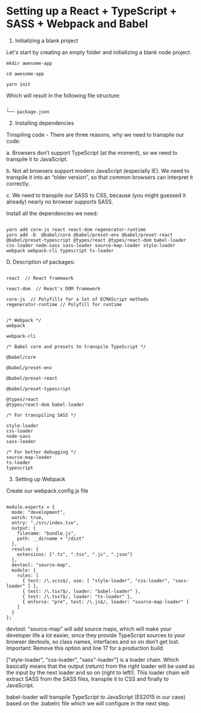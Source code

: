 # Setting up a React + TypeScript + SASS + Webpack and Babel

1. Initializing a blank project

Let's start by creating an empty folder and initializing a blank node project.

```
mkdir awesome-app

cd awesome-app

yarn init
```

Which will result in the following file structure:

```
.
└── package.json
```


2. Installing dependencies


Trnspiling code - There are three reasons, why we need to transpile our code:

a. Browsers don’t support TypeScript (at the moment), so we need to transpile it to JavaScript.

b. Not all browsers support modern JavaScript (especially IE). We need to transpile it into an “older version”, so that common browsers can interpret it correctly.


c. We need to transpile our SASS to CSS, because (you might guessed it already) nearly no browser supports SASS.

Install all the dependencies we need:

```

yarn add core-js react react-dom regenerator-runtime
yarn add -D  @babel/core @babel/preset-env @babel/preset-react @babel/preset-typescript @types/react @types/react-dom babel-loader css-loader node-sass sass-loader source-map-loader style-loader webpack webpack-cli typescript ts-loader

```


D. Description of packages:

```

react  // React framework

react-dom  // React's DOM framework
```

```
core-js  // Polyfills for a lot of ECMAScript methods
regenerator-runtime // Polyfill for runtime


```

```
/* Webpack */
webpack

webpack-cli

```


```
/* Babel core and presets to transpile TypeScript */

@babel/core 

@babel/preset-env 

@babel/preset-react 

@babel/preset-typescript

```



```/* Type Definitions for React */
@types/react 
@types/react-dom babel-loader
```

```
/* For transpiling SASS */

style-loader 
css-loader
node-sass
sass-loader

```

```
/* For better debugging */
source-map-loader
ts-loader
typescript

```


3. Setting up Webpack

Create our webpack.config.js file

```

module.exports = {
  mode: "development",
  watch: true,
  entry: "./src/index.tsx",
  output: {
    filename: "bundle.js",
    path: __dirname + "/dist"
  },
  resolve: {
    extensions: [".ts", ".tsx", ".js", ".json"]
  },
  devtool: "source-map",
  module: {
    rules: [
      { test: /\.scss$/, use: [ "style-loader", "css-loader", "sass-loader" ] },
      { test: /\.tsx?$/, loader: "babel-loader" },
      { test: /\.tsx?$/, loader: "ts-loader" },
      { enforce: "pre", test: /\.js$/, loader: "source-map-loader" }
    ]
  }
};

```

devtool: "source-map" will add source maps, which will make your developer life a lot easier, since they provide TypeScript sources to your browser devtools, so class names, interfaces and so on don’t get lost. Important: Remove this option and line 17 for a production build.




["style-loader", "css-loader", "sass"-loader"] is a loader chain. Which basically means that the output (return) from the right loader will be used as the input by the next loader and so on (right to left!). This loader chain will extract SASS from the SASS files, transpile it to CSS and finally to JavaScript.



babel-loader will transpile TypeScript to JavaScript (ES2015 in our case) based on the .babelrc file which we will configure in the next step.